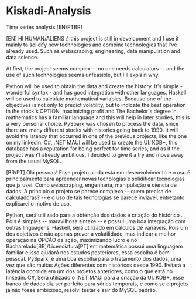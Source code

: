 # Kiskadi-Analysis
Time series analysis [EN/PTBR]

[EN]
HI HUMAN/ALIENS :)
this project is still in development and I use it mainly to solidify new technologies and combine technologies that I've already used.
Such as webscraping, engineering, data manipulation and data science.

At first, the project seems complex -- no one needs calculators -- and the use of such technologies seems unfeasible, but I'll explain why.

Python will be used to obtain the data and create the history. It's simple - wonderful syntax - and has good integration with other languages.
Haskell will be used to calculate mathematical variables. Because one of the objectives is not only to predict volatility, but to indicate the best operation in the stock's OPTION, maximizing profit and
The Bachelor's degree in mathematics has a familiar language and this will help in later studies,
this is a very personal choice.
PySpark was chosen to process the data, since there are many different stocks with histories going back to 1990. It will avoid the latency that occurred in one of the previous projects,
like the one on my linkedin.
C#, .NET MAUI will be used to create the UI.
KDB+, this database has a reputation for being perfect for time series, and as if the project wasn't already ambitious, I decided to give it a try and move away from the usual MySQL.

[BR/PT]
Olá pessoas!
Esse projeto ainda está em desenvolvimento e o uso é principalmente para apreender novas tecnologias e solidificar tecnologias que ja usei.
Como webscraping, engenharia, manipulação e ciencia de dados.
A principio o projeto se parece complexo -- quem precisa de calculadoras? -- e o uso de tais tecnologias se parece inviável, entretanto explicarei o motivo de uso.

Python, será utilizado para a obtenção dos dados e criação do histórico . Pois é simples -- maravilhosa sintaxe -- e possui uma boa integração com outras linguagens.
Haskell,  será utilizado em calculos de variáveis. Pois um dos objetivos é não apenas prever a volatilidade, mas indicar a melhor operação na OPÇÃO da ação, maximizando lucro e
no Bacharelado[BR]/Licenciatura[PT] em matemática possui uma linguagem familiar e isso ajudará nos estudos posteriores,
essa escolha é bem pessoal.
PySpark, é uma boa escolha para o tratamento dos dados, uma vez que são muitas Ações diferentes com históricos desde 1990. Evitará a latência ocorrida em um dos projetos anteriores,
como o que está no linkedin.
C#, Será utilizado o .NET MAUI para a criação da UI.
KDB+, esse banco de dados diz ser perfeito para séries temporais, e como se o projeto já não fosse ambicioso, resolvi testar e sair do MySQL padrão.
